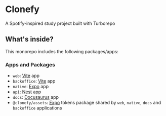 # Clonefy

A Spotify-inspired study project built with Turborepo

## What's inside?

This monorepo includes the following packages/apps:

### Apps and Packages

- `web`: [Vite](https://vitejs.dev) app
- `backoffice`: [Vite](https://vitejs.dev) app
- `native`: [Expo](https://expo.dev) app
- `api`: [Nest](https://docs.nestjs.com) app
- `docs`: [Docusaurus](https://docusaurus.io) app
- `@clonefy/assets`: [Expo](https://amzn.github.io/style-dictionary/#/) tokens package shared by `web`, `native`, `docs` and `backoffice` applications
